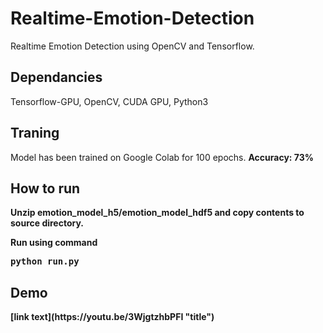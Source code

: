 # Realtime-Emotion-Detection
Realtime Emotion Detection using OpenCV and Tensorflow.

<h2>Dependancies</h2>
Tensorflow-GPU, OpenCV, CUDA GPU, Python3

<h2>Traning</h2>
Model has been trained on Google Colab for 100 epochs.
<b>Accuracy: 73% <b> 

<h2>How to run</h2>
Unzip emotion_model_h5/emotion_model_hdf5 and copy contents to source directory.

Run using command <pre>python run.py</pre>

<h2>Demo</h2>
[link text](https://youtu.be/3WjgtzhbPFI "title")

